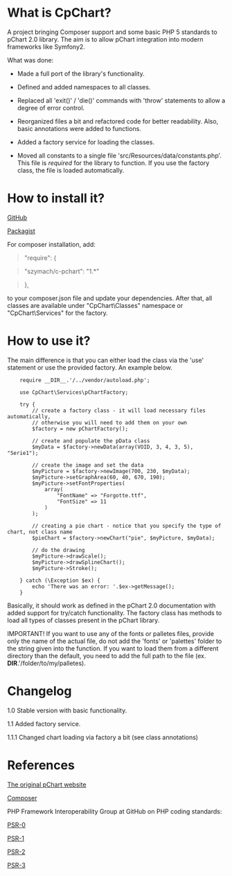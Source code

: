 What is CpChart?
===============

A project bringing Composer support and some basic PHP 5 standards to pChart 2.0 library.
The aim is to allow pChart integration into modern frameworks like Symfony2.

What was done:

- Made a full port of the library's functionality.

- Defined and added namespaces to all classes.

- Replaced all 'exit()' / 'die()' commands with 'throw' statements to allow a degree of error control.

- Reorganized files a bit and refactored code for better readability. Also, basic annotations were added
to functions.

- Added a factory service for loading the classes.

- Moved all constants to a single file 'src/Resources/data/constants.php'. This file is *required*
for the library to function. If you use the factory class, the file is loaded automatically.

How to install it?
================

[GitHub](https://github.com/szymach/c-pchart)

[Packagist](https://packagist.org/packages/szymach/c-pchart)

For composer installation, add:

>"require": {

> "szymach/c-pchart": "1.*"

> },

to your composer.json file and update your dependencies. After that, all
classes are available under "CpChart\Classes" namespace or "CpChart\Services"
for the factory.

How to use it?
==============

The main difference is that you can either load the class via the 'use' statement
or use the provided factory. An example below.


        require __DIR__.'/../vendor/autoload.php';

        use CpChart\Services\pChartFactory;

        try {
            // create a factory class - it will load necessary files automatically,
            // otherwise you will need to add them on your own
            $factory = new pChartFactory();
            
            // create and populate the pData class
            $myData = $factory->newData(array(VOID, 3, 4, 3, 5), "Serie1");

            // create the image and set the data
            $myPicture = $factory->newImage(700, 230, $myData);
            $myPicture->setGraphArea(60, 40, 670, 190);
            $myPicture->setFontProperties(
                array(
                    "FontName" => "Forgotte.ttf",
                    "FontSize" => 11
                )
            );
            
            // creating a pie chart - notice that you specify the type of chart, not class name
            $pieChart = $factory->newChart("pie", $myPicture, $myData);

            // do the drawing
            $myPicture->drawScale();
            $myPicture->drawSplineChart();   
            $myPicture->Stroke();
    
        } catch (\Exception $ex) {
            echo 'There was an error: '.$ex->getMessage();
        }

Basically, it should work as defined in the pChart 2.0 documentation with added
support for try/catch functionality. The factory class has methods to load all types of 
classes present in the pChart library.

IMPORTANT! If you want to use any of the fonts or palletes files, provide only
the name of the actual file, do not add the 'fonts' or 'palettes' folder to the
string given into the function. If you want to load them from a different directory
than the default, you need to add the full path to the file (ex. __DIR__.'/folder/to/my/palletes).

Changelog
=========
1.0 Stable version with basic functionality.

1.1 Added factory service.

1.1.1 Changed chart loading via factory a bit (see class annotations)

References
==========
[The original pChart website](http://www.pchart.net/)

[Composer](https://getcomposer.org/)

PHP Framework Interoperability Group at GitHub on PHP coding standards:

[PSR-0](https://github.com/php-fig/fig-standards/blob/master/accepted/PSR-0.md)

[PSR-1](https://github.com/php-fig/fig-standards/blob/master/accepted/PSR-1-basic-coding-standard.md)

[PSR-2](https://github.com/php-fig/fig-standards/blob/master/accepted/PSR-2-coding-style-guide.md)

[PSR-3](https://github.com/php-fig/fig-standards/blob/master/accepted/PSR-4-autoloader.md)